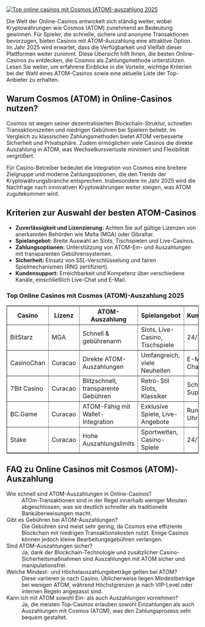 [![Top online casinos mit Cosmos (ATOM)-auszahlung 2025](https://123-caf.pages.dev/gitsignup.png)](https://vrmoo.ru/Bt82HjjY)

<div>  <p>Die Welt der Online-Casinos entwickelt sich ständig weiter, wobei Kryptowährungen wie Cosmos (ATOM) zunehmend an Bedeutung gewinnen. Für Spieler, die schnelle, sichere und anonyme Transaktionen bevorzugen, bieten Casinos mit ATOM-Auszahlung eine attraktive Option. Im Jahr 2025 wird erwartet, dass die Verfügbarkeit und Vielfalt dieser Plattformen weiter zunimmt. Diese Übersicht hilft Ihnen, die besten Online-Casinos zu entdecken, die Cosmos als Zahlungsmethode unterstützen. Lesen Sie weiter, um erfahrene Einblicke in die Vorteile, wichtige Kriterien bei der Wahl eines ATOM-Casinos sowie eine aktuelle Liste der Top-Anbieter zu erhalten.</p>  <h2>Warum Cosmos (ATOM) in Online-Casinos nutzen?</h2> <p>Cosmos ist wegen seiner dezentralisierten Blockchain-Struktur, schnellen Transaktionszeiten und niedrigen Gebühren bei Spielern beliebt. Im Vergleich zu klassischen Zahlungsmethoden bietet ATOM verbesserte Sicherheit und Privatsphäre. Zudem ermöglichen viele Casinos die direkte Auszahlung in ATOM, was Wechselkursverluste minimiert und Flexibilität vergrößert.</p> <p>Für Casino-Betreiber bedeutet die Integration von Cosmos eine breitere Zielgruppe und moderne Zahlungsoptionen, die den Trends der Kryptowährungsbranche entsprechen. Insbesondere im Jahr 2025 wird die Nachfrage nach innovativen Kryptowährungen weiter steigen, was ATOM zugutekommen wird.</p>  <h2>Kriterien zur Auswahl der besten ATOM-Casinos</h2> <ul> <li><strong>Zuverlässigkeit und Lizenzierung:</strong> Achten Sie auf gültige Lizenzen von anerkannten Behörden wie Malta (MGA) oder Gibraltar.</li> <li><strong>Spielangebot:</strong> Breite Auswahl an Slots, Tischspielen und Live-Casinos.</li> <li><strong>Zahlungsoptionen:</strong> Unterstützung von ATOM-Ein- und Auszahlungen mit transparenten Gebührensystemen.</li> <li><strong>Sicherheit:</strong> Einsatz von SSL-Verschlüsselung und fairen Spielmechanismen (RNG zertifiziert).</li> <li><strong>Kundensupport:</strong> Erreichbarkeit und Kompetenz über verschiedene Kanäle, einschließlich Live-Chat und E-Mail.</li> </ul>  <h3>Top Online Casinos mit Cosmos (ATOM)-Auszahlung 2025</h3> <table border="1" cellpadding="5" cellspacing="0"> <thead> <tr> <th>Casino</th> <th>Lizenz</th> <th>ATOM-Auszahlung</th> <th>Spielangebot</th> <th>Kundensupport</th> </tr> </thead> <tbody> <tr> <td>BitStarz</td> <td>MGA</td> <td>Schnell &amp; gebührenarm</td> <td>Slots, Live-Casino, Tischspiele</td> <td>24/7 Live-Chat</td> </tr> <tr> <td>CasinoChan</td> <td>Curacao</td> <td>Direkte ATOM-Auszahlungen</td> <td>Umfangreich, viele Neuheiten</td> <td>E-Mail &amp; Live-Chat</td> </tr> <tr> <td>7Bit Casino</td> <td>Curacao</td> <td>Blitzschnell, transparente Gebühren</td> <td>Retro-Stil Slots, Klassiker</td> <td>Schneller Support</td> </tr> <tr> <td>BC.Game</td> <td>Curacao</td> <td>ATOM-Fähig mit Wallet-Integration</td> <td>Exklusive Spiele, Live-Angebote</td> <td>Rund um die Uhr</td> </tr> <tr> <td>Stake</td> <td>Curacao</td> <td>Hohe Auszahlungslimits</td> <td>Sportwetten, Casino-Spiele</td> <td>24/7 Support</td> </tr> </tbody> </table>  <h2>FAQ zu Online Casinos mit Cosmos (ATOM)-Auszahlung</h2> <dl>   <dt>Wie schnell sind ATOM-Auszahlungen in Online-Casinos?</dt>   <dd>ATOm-Transaktionen sind in der Regel innerhalb weniger Minuten abgeschlossen, was sie deutlich schneller als traditionelle Banküberweisungen macht.</dd>    <dt>Gibt es Gebühren bei ATOM-Auszahlungen?</dt>   <dd>Die Gebühren sind meist sehr gering, da Cosmos eine effiziente Blockchain mit niedrigen Transaktionskosten nutzt. Einige Casinos können jedoch kleine Bearbeitungsgebühren verlangen.</dd>    <dt>Sind ATOM-Auszahlungen sicher?</dt>   <dd>Ja, dank der Blockchain-Technologie und zusätzlicher Casino-Sicherheitsmaßnahmen sind Auszahlungen mit ATOM sicher und manipulationsfrei.</dd>    <dt>Welche Mindest- und Höchstauszahlungsbeträge gelten bei ATOM?</dt>   <dd>Diese variieren je nach Casino. Üblicherweise liegen Mindestbeträge bei wenigen ATOM, während Höchstgrenzen je nach VIP-Level oder internen Regeln angepasst sind.</dd>    <dt>Kann ich mit ATOM sowohl Ein- als auch Auszahlungen vornehmen?</dt>   <dd>Ja, die meisten Top-Casinos erlauben sowohl Einzahlungen als auch Auszahlungen mit Cosmos (ATOM), was den Zahlungsprozess sehr bequem gestaltet.</dd> </dl> </div>